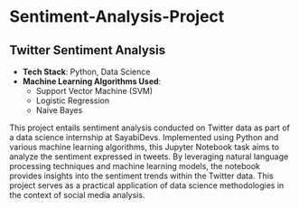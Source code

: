 # Sentiment-Analysis-Project

## Twitter Sentiment Analysis

- **Tech Stack**: Python, Data Science
- **Machine Learning Algorithms Used**:
  - Support Vector Machine (SVM)
  - Logistic Regression
  - Naive Bayes

This project entails sentiment analysis conducted on Twitter data as part of a data science internship at SayabiDevs. Implemented using Python and various machine learning algorithms, this Jupyter Notebook task aims to analyze the sentiment expressed in tweets. By leveraging natural language processing techniques and machine learning models, the notebook provides insights into the sentiment trends within the Twitter data. This project serves as a practical application of data science methodologies in the context of social media analysis.
